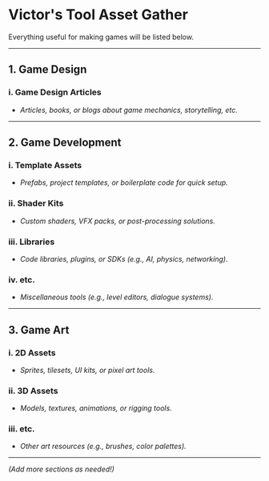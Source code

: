 # Victor's Tool Asset Gather

Everything useful for making games will be listed below.

---

## 1. Game Design
### i. Game Design Articles
- *Articles, books, or blogs about game mechanics, storytelling, etc.*

---

## 2. Game Development
### i. Template Assets
- *Prefabs, project templates, or boilerplate code for quick setup.*
### ii. Shader Kits
- *Custom shaders, VFX packs, or post-processing solutions.*
### iii. Libraries
- *Code libraries, plugins, or SDKs (e.g., AI, physics, networking).*
### iv. etc.
- *Miscellaneous tools (e.g., level editors, dialogue systems).*

---

## 3. Game Art
### i. 2D Assets
- *Sprites, tilesets, UI kits, or pixel art tools.*
### ii. 3D Assets
- *Models, textures, animations, or rigging tools.*
### iii. etc.
- *Other art resources (e.g., brushes, color palettes).*

---

*(Add more sections as needed!)*
